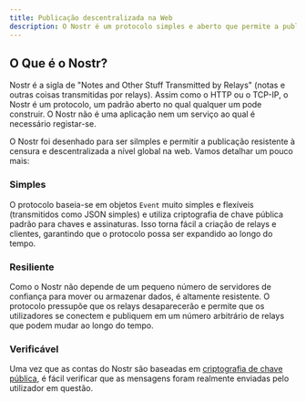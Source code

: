 ```yaml
---
title: Publicação descentralizada na Web
description: O Nostr é um protocolo simples e aberto que permite a publicação na web de conteúdos verdadeiramente resistentes à censura e de valor global.
---
```


## O Que é o Nostr?

Nostr é a sigla de "Notes and Other Stuff Transmitted by Relays" (notas e outras coisas transmitidas por relays). Assim como o HTTP ou o TCP-IP, o Nostr é um protocolo, um padrão aberto no qual qualquer um pode construir. O Nostr não é uma aplicação nem um serviço ao qual é necessário registar-se.

O Nostr foi desenhado para ser silmples e permitir a publicação resistente à censura e descentralizada a nível global na web. Vamos detalhar um pouco mais:

### Simples

O protocolo baseia-se em objetos `Event` muito simples e flexíveis (transmitidos como JSON simples) e utiliza criptografia de chave pública padrão para chaves e assinaturas. Isso torna fácil a criação de relays e clientes, garantindo que o protocolo possa ser expandido ao longo do tempo.

### Resiliente

Como o Nostr não depende de um pequeno número de servidores de confiança para mover ou armazenar dados, é altamente resistente. O protocolo pressupõe que os relays desaparecerão e permite que os utilizadores se conectem e publiquem em um número arbitrário de relays que podem mudar ao longo do tempo.

### Verificável

Uma vez que as contas do Nostr são baseadas em [criptografia de chave pública](https://pt.wikipedia.org/wiki/Criptografia_de_chave_p%C3%BAblica), é fácil verificar que as mensagens foram realmente enviadas pelo utilizador em questão.
